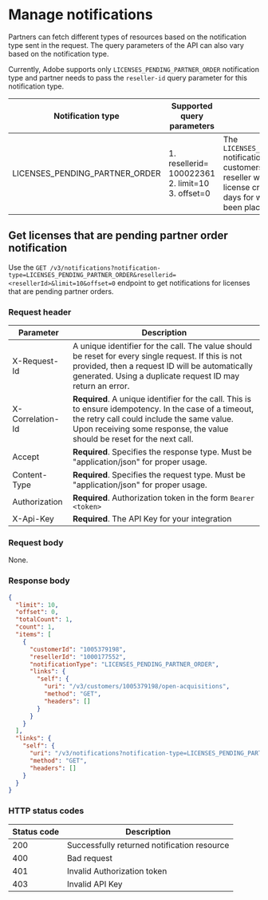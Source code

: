 # Manage notifications

Partners can fetch different types of resources based on the notification type sent in the request. The query parameters of the API can also vary based on the notification type.

Currently, Adobe supports only `LICENSES_PENDING_PARTNER_ORDER` notification type and partner needs to pass the `reseller-id` query parameter for this notification type.

| Notification type              | Supported query parameters                                     | Description                                                                                                                                                                                                              |
|--------------------------------|----------------------------------------------------------------|--------------------------------------------------------------------------------------------------------------------------------------------------------------------------------------------------------------------------|
| LICENSES_PENDING_PARTNER_ORDER | 1. resellerid= 100022361 <br /> 2. limit=10 <br /> 3. offset=0 | The `LICENSES_PENDING_PARTNER_ORDER` notification type returns all customers under a given reseller who have at least one license created within the last 7 days for which order has not been placed yet by partner. |

## Get licenses that are pending partner order notification

Use the `GET /v3/notifications?notification-type=LICENSES_PENDING_PARTNER_ORDER&resellerid=<resellerId>&limit=10&offset=0` endpoint to get notifications for licenses that are pending partner orders.

### Request header

| Parameter        | Description                                                                                                                                                                                                                      |
|------------------|----------------------------------------------------------------------------------------------------------------------------------------------------------------------------------------------------------------------------------|
| X-Request-Id     | A unique identifier for the call. The value should be reset for every single request. If this is not provided, then a request ID will be automatically generated. Using a duplicate request ID may return an error.              |
| X-Correlation-Id | **Required**. A unique identifier for the call. This is to ensure idempotency. In the case of a timeout, the retry call could include the same value. Upon receiving some response, the value should be reset for the next call. |
| Accept           | **Required**. Specifies the response type. Must be "application/json" for proper usage.                                                                                                                                          |
| Content-Type     | **Required**. Specifies the request type. Must be "application/json" for proper usage.                                                                                                                                           |
| Authorization    | **Required**. Authorization token in the form `Bearer <token>`                                                                                                                                                                   |
| X-Api-Key        | **Required**. The API Key for your integration                                                                                                                                                                                   |

### Request body

None.

### Response body

```json
{
  "limit": 10,
  "offset": 0,
  "totalCount": 1,
  "count": 1,
  "items": [
    {
      "customerId": "1005379198",
      "resellerId": "1000177552",
      "notificationType": "LICENSES_PENDING_PARTNER_ORDER",
      "links": {
        "self": {
          "uri": "/v3/customers/1005379198/open-acquisitions",
          "method": "GET",
          "headers": []
        }
      }
    }
  ],
  "links": {
    "self": {
      "uri": "/v3/notifications?notification-type=LICENSES_PENDING_PARTNER_ORDER&resellerid=1000177552&limit=10&offset=0",
      "method": "GET",
      "headers": []
    }
  }
}
```

### HTTP status codes

| Status code | Description                                 |
| ----------- | ------------------------------------------- |
| 200         | Successfully returned notification resource |
| 400         | Bad request                                 |
| 401         | Invalid Authorization token                 |
| 403         | Invalid API Key                             |
